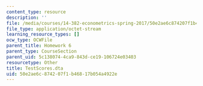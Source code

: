 ```yaml
---
content_type: resource
description: ''
file: /media/courses/14-382-econometrics-spring-2017/50e2ae6c874207f1b46817b054a4922e_TestScores.dta
file_type: application/octet-stream
learning_resource_types: []
ocw_type: OCWFile
parent_title: Homework 6
parent_type: CourseSection
parent_uid: 5c138074-4ca9-843d-ce19-106724e03403
resourcetype: Other
title: TestScores.dta
uid: 50e2ae6c-8742-07f1-b468-17b054a4922e
---
```

